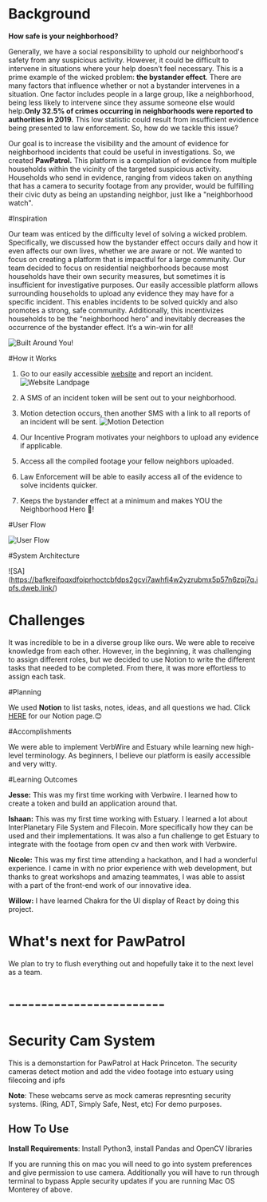 # Background


**How safe is your neighborhood?**

Generally, we have a social responsibility to uphold our neighborhood's safety from any suspicious activity. However, it could be difficult to intervene in situations where your help doesn’t feel necessary. This is a prime example of the wicked problem: **the bystander effect**. There are many factors that influence whether or not a bystander intervenes in a situation. One factor includes people in a large group, like a neighborhood, being less likely to intervene since they assume someone else would help.**Only 32.5% of crimes occurring in neighborhoods were reported to authorities in 2019.** This low statistic could result from insufficient evidence being presented to law enforcement. So, how do we tackle this issue?

Our goal is to increase the visibility and the amount of evidence for neighborhood incidents that could be useful in investigations. So, we created **PawPatrol.** This platform is a compilation of evidence from multiple households within the vicinity of the targeted suspicious activity. Households who send in evidence, ranging from videos taken on anything that has a camera to security footage from any provider, would be fulfilling their civic duty as being an upstanding neighbor, just like a "neighborhood watch".




#Inspiration

Our team was enticed by the difficulty level of solving a wicked problem. Specifically, we discussed how the bystander effect occurs daily and how it even affects our own lives, whether we are aware or not. We wanted to focus on creating a platform that is impactful for a large community. Our team decided to focus on residential neighborhoods because most households have their own security measures, but sometimes it is insufficient for investigative purposes. Our easily accessible platform allows surrounding households to upload any evidence they may have for a specific incident. This enables incidents to be solved quickly and also promotes a strong, safe community. Additionally, this incentivizes households to be the “neighborhood hero” and inevitably decreases the occurrence of the bystander effect. It’s a win-win for all!



![Built Around You!](https://dweb.link/ipfs/bafkreief7johlxjr6w3jkdxit2q4tcj6lpqbcvbhjq2xs444do7cvd3kdu) 




#How it Works


1. Go to our easily accessible [website](https://) and report an incident.
![Website Landpage](https://dweb.link/ipfs/bafkreibal5e5mm733kl4z2dy47xucrt6newdzii2nuulh6xvd4hiqsqwji)

2.  A SMS of an incident token will be sent out to your neighborhood.

3. Motion detection occurs, then another SMS with a link to all reports of an incident will be sent. 
![Motion Detection](https://dweb.link/ipfs/bafkreiee5carwtbccg5s6rn7h6bd5qit27wl367ermnnazjl2e6vb4lwci)

3. Our Incentive Program motivates your neighbors to upload any evidence if applicable.

4. Access all the compiled footage your fellow neighbors uploaded.

5. Law Enforcement will be able to easily access all of the evidence to solve incidents quicker.

6. Keeps the bystander effect at a minimum and makes YOU the Neighborhood Hero 🤩!

#User Flow

![User Flow](https://dweb.link/ipfs/bafkreicbjs72mc3wcoibnuivhujkeijjm5wlvchbjrufof5kl2al76icji)




#System Architecture



![SA] (https://bafkreifpqxdfoiprhoctcbfdps2gcvi7awhfi4w2yzrubmx5p57n6zpj7q.ipfs.dweb.link/) <br>




# Challenges

It was incredible to be in a diverse group like ours. We were able to receive knowledge from each other. However, in the beginning, it was challenging to assign different roles, but we decided to use Notion to write the different tasks that needed to be completed. From there, it was more effortless to assign each task. 

#Planning

We used **Notion** to list tasks, notes, ideas, and all questions we had. Click [HERE](https://www.notion.so/PawPatrol-28e14184d89142ffb50613d85cbc8d7c) for our Notion page.😊

#Accomplishments

We were able to implement VerbWire and Estuary while learning new high-level terminology. As beginners, I believe our platform is easily accessible and very witty. 


#Learning Outcomes

**Jesse:** This was my first time working with Verbwire. I learned how to create a token and build an application around that. 

**Ishaan:** This was my first time working with Estuary. I learned a lot about InterPlanetary File System and Filecoin. More specifically how they can be used and their implementations. It was also a fun challenge to get Estuary to integrate with the footage from open cv and then work with Verbwire. 

**Nicole:** This was my first time attending a hackathon, and I had a wonderful experience. I came in with no prior experience with web development, but thanks to great workshops and amazing teammates, I was able to assist with a part of the front-end work of our innovative idea.

**Willow:** I have learned Chakra for the UI display of React by doing this project.



# What's next for PawPatrol

We plan to try to flush everything out and hopefully take it to the next level as a team.


# ------------------------

# Security Cam System
 This is a demonstartion for PawPatrol at Hack Princeton. The security cameras detect motion and add the video footage into estuary using filecoing and ipfs 
 
 **Note**: These webcams serve as mock cameras represnting security systems. (Ring, ADT, Simply Safe, Nest, etc) For demo purposes. 

 ## How To Use
 
 **Install Requirements**: Install Python3, install Pandas and OpenCV libraries
 
 If you are running this on mac you will need to go into system preferences and give permission to use camera. Additionally you will have to run through terminal to bypass Apple security updates if you are running Mac OS Monterey of above. 
